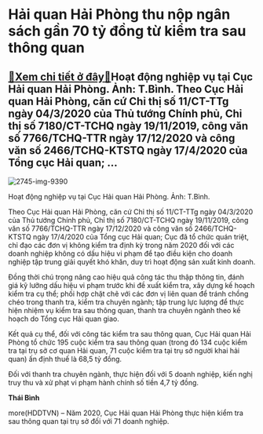 Hải quan Hải Phòng thu nộp ngân sách gần 70 tỷ đồng từ kiểm tra sau thông quan
==============================================================================

[:gift:Xem chi tiết ở đây:gift:](https://hddtvn.com/hai-quan-hai-phong-thu-nop-ngan-sach-gan-70-ty-dong-tu-kiem-tra-sau-thong-quan/)Hoạt động nghiệp vụ tại Cục Hải quan Hải Phòng. Ảnh: T.Bình. Theo Cục Hải quan Hải Phòng, căn cứ Chỉ thị số 11/CT-TTg ngày 04/3/2020 của Thủ tướng Chính phủ, Chỉ thị số 7180/CT-TCHQ ngày 19/11/2019, công văn số 7766/TCHQ-TTR ngày 17/12/2020 và công văn số 2466/TCHQ-KTSTQ ngày 17/4/2020 của Tổng cục Hải quan; …
-----------------------------------------------------------------------------------------------------------------------------------------------------------------------------------------------------------------------------------------------------------------------------------------------------------------------





![2745-img-9390](https://hddtvn.com/wp-content/uploads/2021/01/2745_IMG_9390.jpg "Hải quan Hải Phòng thu nộp ngân sách gần 70 tỷ đồng từ kiểm tra sau thông quan")


Hoạt động nghiệp vụ tại Cục Hải quan Hải Phòng. Ảnh: T.Bình.



Theo Cục Hải quan Hải Phòng, căn cứ Chỉ thị số 11/CT-TTg ngày 04/3/2020 của Thủ tướng Chính phủ, Chỉ thị số 7180/CT-TCHQ ngày 19/11/2019, công văn số 7766/TCHQ-TTR ngày 17/12/2020 và công văn số 2466/TCHQ-KTSTQ ngày 17/4/2020 của Tổng cục Hải quan; Cục đã tổ chức quán triệt, chỉ đạo các đơn vị không kiểm tra định kỳ trong năm 2020 đối với các doanh nghiệp không có dấu hiệu vi phạm để tạo điều kiện cho doanh nghiệp tập trung giải quyết khó khăn, duy trì hoạt động sản xuất kinh doanh.


Đồng thời chú trọng nâng cao hiệu quả công tác thu thập thông tin, đánh giá kỹ lưỡng dấu hiệu vi phạm trước khi đề xuất kiểm tra, xây dựng kế hoạch kiểm tra cụ thể; phối hợp chặt chẽ với các đơn vị liên quan để tránh chồng chéo trong thanh tra, kiểm tra chuyên ngành; tập trung lực lượng để thực hiện nhiệm vụ kiểm tra sau thông quan, thanh tra chuyên ngành theo kế hoạch do Tổng cục Hải quan giao.


Kết quả cụ thể, đối với công tác kiểm tra sau thông quan, Cục Hải quan Hải Phòng tổ chức 195 cuộc kiểm tra sau thông quan (trong đó 134 cuộc kiểm tra tại trụ sở cơ quan Hải quan, 71 cuộc kiểm tra tại trụ sở người khai hải quan) ấn định thuế là 68,5 tỷ đồng.


Đối với thanh tra chuyên ngành, thực hiện đối với 5 doanh nghiệp, kiến nghị truy thu và xử phạt vi phạm hành chính số tiền 4,7 tỷ đồng.




**Thái Bình**



more(HDDTVN) – Năm 2020, Cục Hải quan Hải Phòng thực hiện kiểm tra sau thông quan tại trụ sở đối với 71 doanh nghiệp.

